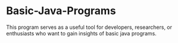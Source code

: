 # Basic-Java-Programs
This program serves as a useful tool for developers, researchers, or enthusiasts who want to gain insights of basic java programs.
